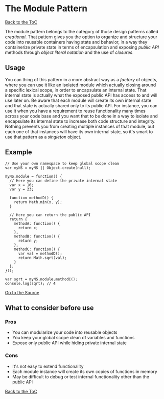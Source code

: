# The Module Pattern #

[Back to the ToC](../../../)

The module pattern belongs to the category of those design patterns called *creational*. That pattern gives you the option to organize and structure your code into reusable containers having state and behavior, in a way they containerize private state in terms of encapsulation and exposing *public API* methods through *object literal notation* and the use of *closures*.

## Usage ##

You can thing of this pattern in a more abstract way as a *factory* of objects, where you can use it like an isolated module which actually closing around a specific lexical scope, in order to encapsulate an internal state. That internal state is actually what the exposed public API has access to and will use later on. Be aware that each module will create its own internal state and that state is actually shared only to its public API. For instance, you can use it when you have a requirement to reuse functionality many times across your code base and you want that to be done in a way to isolate and encapsulate its internal state to increase both code structure and integrity. Nothing prevents you from creating multiple instances of that module, but each one of that instances will have its own internal state, so it's smart to use that pattern as a *singleton* object.

## Example ##

```
// Use your own namespace to keep global scope clean
var myNS = myNS || Object.create(null);

myNS.module = function() {
  // Here you can define the private internal state
  var x = 16;
  var y = 23;

  function methodD() {
    return Math.min(x, y);
  }

  // Here you can return the public API
  return {
    methodA: function() {
      return x;
    },
    methodB: function() {
      return y;
    },
    methodC: function() {
      var val = methodD();
      return Math.sqrt(val);
    }
  };
}();

var sqrt = myNS.module.methodC();
console.log(sqrt); // 4
```

[Go to the Source](index.js)

## What to consider before use ##

### Pros ###
* You can modularize your code into reusable objects
* You keep your global scope clean of variables and functions
* Expose only public API while hiding private internal state

### Cons ###
* It's not easy to extend functionality
* Each module instance will create its own copies of functions in memory
* May be difficult to debug or test internal functionality other than the public API

[Back to the ToC](../../../)
